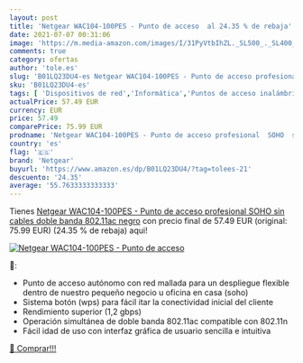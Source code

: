 ```yaml
---
layout: post
title: 'Netgear WAC104-100PES - Punto de acceso  al 24.35 % de rebaja'
date: 2021-07-07 00:31:06
image: 'https://m.media-amazon.com/images/I/31PyVtbIhZL._SL500_._SL400_.jpg'
comments: true
category: ofertas
author: 'tole.es'
slug: 'B01LQ23DU4-es Netgear WAC104-100PES - Punto de acceso profesional SOHO...'
sku: 'B01LQ23DU4-es'
tags: [ 'Dispositivos de red','Informática','Puntos de acceso inalámbrico','netgear', ]
actualPrice: 57.49 EUR
currency: EUR
price: 57.49
comparePrice: 75.99 EUR
prodname: 'Netgear WAC104-100PES - Punto de acceso profesional  SOHO  sin cables  doble banda 802.11ac   negro'
country: 'es'
flag: '🇪🇸'
brand: 'Netgear'
buyurl: 'https://www.amazon.es/dp/B01LQ23DU4/?tag=tolees-21'
descuento: '24.35'
average: '55.7633333333333'
---
```


Tienes [Netgear WAC104-100PES - Punto de acceso profesional  SOHO  sin cables  doble banda 802.11ac   negro](https://www.amazon.es/dp/B01LQ23DU4/?tag=tolees-21) con precio final de  57.49 EUR (original: 75.99 EUR) (24.35 %  de rebaja) aqui!

[![Netgear WAC104-100PES - Punto de acceso ](https://m.media-amazon.com/images/I/31PyVtbIhZL._SL500_._SL400_.jpg)](https://www.amazon.es/dp/B01LQ23DU4/?tag=tolees-21)

🔎:

- Punto de acceso autónomo con red mallada para un despliegue flexible dentro de nuestro pequeño negocio u oficina en casa (soho)
- Sistema botón (wps) para fácil itar la conectividad inicial del cliente
- Rendimiento superior (1,2 gbps)
- Operación simultánea de doble banda 802.11ac compatible con 802.11n
- Fácil idad de uso con interfaz gráfica de usuario sencilla e intuitiva

[🛒 Comprar!!!](https://www.amazon.es/dp/B01LQ23DU4/?tag=tolees-21)
